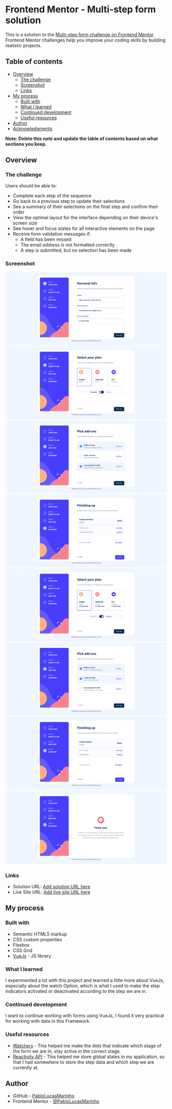 # Frontend Mentor - Multi-step form solution

This is a solution to the [Multi-step form challenge on Frontend Mentor](https://www.frontendmentor.io/challenges/multistep-form-YVAnSdqQBJ). Frontend Mentor challenges help you improve your coding skills by building realistic projects.

## Table of contents

- [Overview](#overview)
  - [The challenge](#the-challenge)
  - [Screenshot](#screenshot)
  - [Links](#links)
- [My process](#my-process)
  - [Built with](#built-with)
  - [What I learned](#what-i-learned)
  - [Continued development](#continued-development)
  - [Useful resources](#useful-resources)
- [Author](#author)
- [Acknowledgments](#acknowledgments)

**Note: Delete this note and update the table of contents based on what sections you keep.**

## Overview

### The challenge

Users should be able to:

- Complete each step of the sequence
- Go back to a previous step to update their selections
- See a summary of their selections on the final step and confirm their order
- View the optimal layout for the interface depending on their device's screen size
- See hover and focus states for all interactive elements on the page
- Receive form validation messages if:
  - A field has been missed
  - The email address is not formatted correctly
  - A step is submitted, but no selection has been made

### Screenshot

![Step One Form](./screenshots/Frontend-Mentor-Multi-step-form.png)
![Step Two Form (Monthly)](<./screenshots/Frontend-Mentor-Multi-step-form%20(1).png>)
![Step Three Form (Monthly)](<./screenshots/Frontend-Mentor-Multi-step-form%20(4).png>)
![Step Four Form (Monthly)](<./screenshots/Frontend-Mentor-Multi-step-form%20(5).png>)
![Step Two Form (Yearly)](<./screenshots/Frontend-Mentor-Multi-step-form%20(2).png>)
![Step Three Form (Yearly)](<./screenshots/Frontend-Mentor-Multi-step-form%20(3).png>)
![Step Four Form (Yearly)](<./screenshots/Frontend-Mentor-Multi-step-form%20(6).png>)
![Final](<./screenshots/Frontend-Mentor-Multi-step-form%20(7).png>)

### Links

- Solution URL: [Add solution URL here](https://your-solution-url.com)
- Live Site URL: [Add live site URL here](https://pablolucasmarinho.github.io/multi-step-form-vue/)

## My process

### Built with

- Semantic HTML5 markup
- CSS custom properties
- Flexbox
- CSS Grid
- [VueJs](https://vuejs.org/) - JS library

### What I learned

I experimented a lot with this project and learned a little more about VueJs, especially about the watch Option, which is what I used to make the step indicators activated or deactivated according to the step we are in.

### Continued development

I want to continue working with forms using VueJs, I found it very practical for working with data in this Framework.

### Useful resources

- [Watchers](https://vuejs.org/guide/essentials/watchers.html) - This helped me make the dots that indicate which stage of the form we are in, stay active in the correct stage.
- [Reactivity API](https://vuejs.org/guide/scaling-up/state-management.html#simple-state-management-with-reactivity-api) - This helped me store global states in my application, so that I had somewhere to store the step data and which step we are currently at.

## Author

- GitHub - [PabloLucasMarinho](https://github.com/PabloLucasMarinho)
- Frontend Mentor - [@PabloLucasMarinho](https://www.frontendmentor.io/profile/PabloLucasMarinho)
